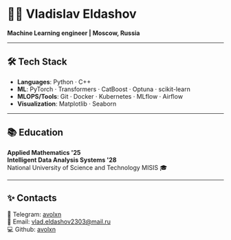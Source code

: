 # 👨‍💻 Vladislav Eldashov 
**Machine Learning engineer | Moscow, Russia**  

---

## 🛠️ Tech Stack  
- **Languages**: Python · C++
- **ML**: PyTorch · Transformers · CatBoost · Optuna · scikit-learn  
- **MLOPS/Tools**: Git · Docker · Kubernetes · MLflow · Airflow
- **Visualization**: Matplotlib · Seaborn  

---

## 📚 Education  
**Applied Mathematics '25**  
**Intelligent Data Analysis Systems '28**  
National University of Science and Technology MISIS 🎓  

---

## ✨ Contacts 
📱 Telegram: [avolxn](https://t.me/avolxn)  
📧 Email: [vlad.eldashov2303@mail.ru](mailto:vlad.eldashov2303@mail.ru)  
💻 Github: [avolxn](https://github.com/avolxn)  
